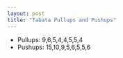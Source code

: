 ```yaml
---
layout: post
title: "Tabata Pullups and Pushups"
---
```


- Pullups: 9,6,5,4,4,5,5,4
- Pushups: 15,10,9,5,6,5,5,6
